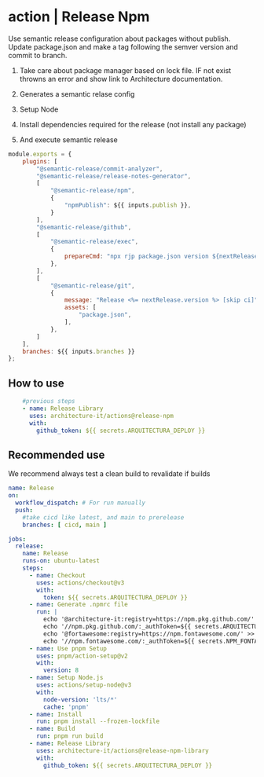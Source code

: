 # action | Release Npm

Use semantic release configuration about packages without publish. Update package.json and make a tag following the semver version and commit to branch.



1. Take care about package manager based on lock file. IF not exist throwns an error and show link to Architecture documentation.

2. Generates a semantic relase config
3. Setup Node
4. Install dependencies required for the release (not install any package)
5. And execute semantic release

```js
module.exports = { 
    plugins: [
        "@semantic-release/commit-analyzer", 
        "@semantic-release/release-notes-generator", 
        [
            "@semantic-release/npm",
            {  
                "npmPublish": ${{ inputs.publish }},
            }
        ],
        "@semantic-release/github",
        [
            "@semantic-release/exec",
            {  
                prepareCmd: "npx rjp package.json version ${nextRelease.version}",
            },
        ],
        [
            "@semantic-release/git",
            {  
                message: "Release <%= nextRelease.version %> [skip ci]",
                assets: [
                    "package.json", 
                ],
            },
        ]
    ],
    branches: ${{ inputs.branches }} 
};
```

## How to use

```yml
    #previous steps
    - name: Release Library
      uses: architecture-it/actions@release-npm
      with:
        github_token: ${{ secrets.ARQUITECTURA_DEPLOY }}
```

## Recommended use

We recommend always test a clean build to revalidate if builds

```yml
name: Release
on:
  workflow_dispatch: # For run manually
  push:
    #take cicd like latest, and main to prerelease
    branches: [ cicd, main ]

jobs:
  release:
    name: Release
    runs-on: ubuntu-latest
    steps:
      - name: Checkout
        uses: actions/checkout@v3
        with:
          token: ${{ secrets.ARQUITECTURA_DEPLOY }}
      - name: Generate .npmrc file
        run: |
          echo '@architecture-it:registry=https://npm.pkg.github.com/' >> .npmrc
          echo '//npm.pkg.github.com/:_authToken=${{ secrets.ARQUITECTURA_DEPLOY }}' >> .npmrc
          echo '@fortawesome:registry=https://npm.fontawesome.com/' >> .npmrc
          echo '//npm.fontawesome.com/:_authToken=${{ secrets.NPM_FONTAWESOME_KEY }}' >> .npmrc
      - name: Use pnpm Setup
        uses: pnpm/action-setup@v2
        with:
          version: 8
      - name: Setup Node.js
        uses: actions/setup-node@v3
        with:
          node-version: 'lts/*'
          cache: 'pnpm'
      - name: Install
        run: pnpm install --frozen-lockfile
      - name: Build
        run: pnpm run build
      - name: Release Library
        uses: architecture-it/actions@release-npm-library
        with:
          github_token: ${{ secrets.ARQUITECTURA_DEPLOY }}

```
